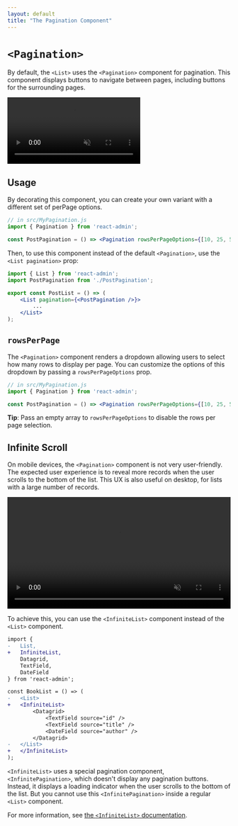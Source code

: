 ```yaml
---
layout: default
title: "The Pagination Component"
---
```


# `<Pagination>`

By default, the `<List>` uses the `<Pagination>` component for pagination. This component displays buttons to navigate between pages, including buttons for the surrounding pages.

<video controls autoplay playsinline muted loop>
  <source src="./img/pagination-buttons.webm" type="video/webm"/>
  <source src="./img/pagination-buttons.mp4" type="video/mp4"/>
  Your browser does not support the video tag.
</video>


## Usage

By decorating this component, you can create your own variant with a different set of perPage options.

```jsx
// in src/MyPagination.js
import { Pagination } from 'react-admin';

const PostPagination = () => <Pagination rowsPerPageOptions={[10, 25, 50, 100]} />;
```

Then, to use this component instead of the default `<Pagination>`, use the `<List pagination>` prop:

```jsx
import { List } from 'react-admin';
import PostPagination from './PostPagination';

export const PostList = () => (
    <List pagination={<PostPagination />}>
        ...
    </List>
);
```

## `rowsPerPage`

The `<Pagination>` component renders a dropdown allowing users to select how many rows to display per page. You can customize the options of this dropdown by passing a `rowsPerPageOptions` prop.

```jsx
// in src/MyPagination.js
import { Pagination } from 'react-admin';

const PostPagination = () => <Pagination rowsPerPageOptions={[10, 25, 50, 100]} />;
```

**Tip**: Pass an empty array to `rowsPerPageOptions` to disable the rows per page selection.

## Infinite Scroll

On mobile devices, the `<Pagination>` component is not very user-friendly. The expected user experience is to reveal more records when the user scrolls to the bottom of the list. This UX is also useful on desktop, for lists with a large number of records.

<video controls autoplay playsinline muted loop width="100%">
  <source src="./img/infinite-book-list.webm" poster="./img/infinite-book-list.webp" type="video/webm">
  Your browser does not support the video tag.
</video>

To achieve this, you can use the `<InfiniteList>` component instead of the `<List>` component.

```diff
import {
-   List,
+   InfiniteList,
    Datagrid,
    TextField,
    DateField
} from 'react-admin';

const BookList = () => (
-   <List>
+   <InfiniteList>
        <Datagrid>
            <TextField source="id" />
            <TextField source="title" />
            <DateField source="author" />
        </Datagrid>
-   </List>
+   </InfiniteList>
);
```

`<InfiniteList>` uses a special pagination component, `<InfinitePagination>`, which doesn't display any pagination buttons. Instead, it displays a loading indicator when the user scrolls to the bottom of the list. But you cannot use this `<InfinitePagination>` inside a regular `<List>` component.

For more information, see [the `<InfiniteList>` documentation](InfiniteList.md).
